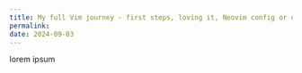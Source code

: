 ```yaml
---
title: My full Vim journey - first steps, loving it, Neovim config or distro?, Vim in browser and OS
permalink:
date: 2024-09-03
---
```


lorem ipsum
